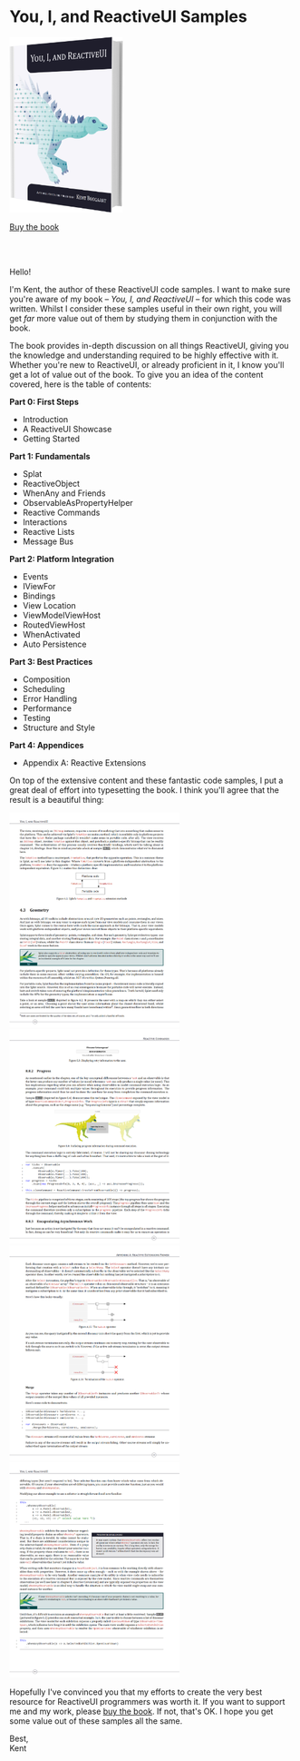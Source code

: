 # You, I, and ReactiveUI Samples

<img src="Host.WPF/Resources/BookCover.png" alt="Book Cover" width="200"/>

[Buy the book](https://kent-boogaart.com/you-i-and-reactiveui/)

<br />
<br />

Hello!

I'm Kent, the author of these ReactiveUI code samples.  I want to make sure you're aware of my book &#x2013; _You, I, and ReactiveUI_ &#x2013; for which this code was written. Whilst I consider these samples useful in their own right, you will get _far_ more value out of them by studying them in conjunction with the book.

The book provides in-depth discussion on all things ReactiveUI, giving you the knowledge and understanding required to be highly effective with it. Whether you're new to ReactiveUI, or already proficient in it, I know you'll get a lot of value out of the book. To give you an idea of the content covered, here is the table of contents:

**Part 0: First Steps**
* Introduction
* A ReactiveUI Showcase
* Getting Started

**Part 1: Fundamentals**
* Splat
* ReactiveObject
* WhenAny and Friends
* ObservableAsPropertyHelper
* Reactive Commands
* Interactions
* Reactive Lists
* Message Bus

**Part 2: Platform Integration**
* Events
* IViewFor
* Bindings
* View Location
* ViewModelViewHost
* RoutedViewHost
* WhenActivated
* Auto Persistence

**Part 3: Best Practices**
* Composition
* Scheduling
* Error Handling
* Performance
* Testing
* Structure and Style

**Part 4: Appendices**
* Appendix A: Reactive Extensions 

On top of the extensive content and these fantastic code samples, I put a great deal of effort into typesetting the book. I think you'll agree that the result is a beautiful thing:

<img src="Host.WPF/Resources/BookPreview1.png" alt="Book Preview 1" width="300"/>&nbsp;&nbsp;&nbsp;<img src="Host.WPF/Resources/BookPreview2.png" alt="Book Preview 2" width="300"/>
<br />
<img src="Host.WPF/Resources/BookPreview3.png" alt="Book Preview 3" width="300"/>&nbsp;&nbsp;&nbsp;<img src="Host.WPF/Resources/BookPreview4.png" alt="Book Preview 4" width="300"/>

Hopefully I've convinced you that my efforts to create the very best resource for ReactiveUI programmers was worth it. If you want to support me and my work, please [buy the book](https://kent-boogaart.com/you-i-and-reactiveui/). If not, that's OK. I hope you get some value out of these samples all the same.

Best,<br />
Kent